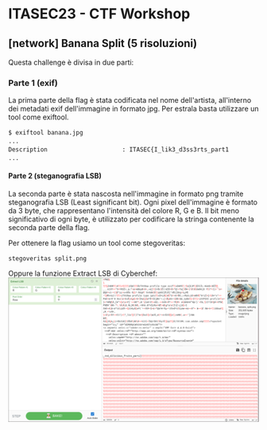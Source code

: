 # ITASEC23 - CTF Workshop

## [network] Banana Split (5 risoluzioni)

Questa challenge è divisa in due parti:

### Parte 1 (exif)

La prima parte della flag è stata codificata nel nome dell'artista, all'interno dei metadati exif dell'immagine in formato jpg.
Per estrala basta utilizzare un tool come exiftool.

```bash
$ exiftool banana.jpg
...
Description                     : ITASEC{I_lik3_d3ss3rts_part1
...
```

#### Parte 2 (steganografia LSB)

La seconda parte è stata nascosta nell'immagine in formato png tramite steganografia LSB (Least significant bit).
Ogni pixel dell'immagine è formato da 3 byte, che rappresentano l'intensità del colore R, G e B. Il bit meno significativo di ogni byte, è utilizzato per codificare la stringa contenente la seconda parte della flag.

Per ottenere la flag usiamo un tool come stegoveritas:

```text
stegoveritas split.png
```

Oppure la funzione Extract LSB di Cyberchef:
![LSB extract Cyberchef](writeup/LSB_cyberchef.png)
